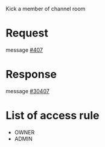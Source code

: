 Kick a member of channel room

# Request
message [#407](../../proto/README.md#action_407)

# Response
message [#30407](../../proto/README.md#action_30407)

# List of access rule
* OWNER
* ADMIN